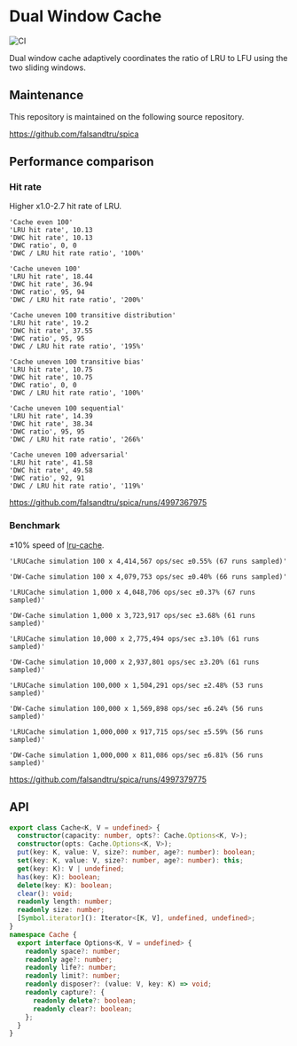 # Dual Window Cache

![CI](https://github.com/falsandtru/dw-cache/workflows/CI/badge.svg)

Dual window cache adaptively coordinates the ratio of LRU to LFU using the two sliding windows.

## Maintenance

This repository is maintained on the following source repository.

https://github.com/falsandtru/spica

## Performance comparison

### Hit rate

Higher x1.0-2.7 hit rate of LRU.

```
'Cache even 100'
'LRU hit rate', 10.13
'DWC hit rate', 10.13
'DWC ratio', 0, 0
'DWC / LRU hit rate ratio', '100%'

'Cache uneven 100'
'LRU hit rate', 18.44
'DWC hit rate', 36.94
'DWC ratio', 95, 94
'DWC / LRU hit rate ratio', '200%'

'Cache uneven 100 transitive distribution'
'LRU hit rate', 19.2
'DWC hit rate', 37.55
'DWC ratio', 95, 95
'DWC / LRU hit rate ratio', '195%'

'Cache uneven 100 transitive bias'
'LRU hit rate', 10.75
'DWC hit rate', 10.75
'DWC ratio', 0, 0
'DWC / LRU hit rate ratio', '100%'

'Cache uneven 100 sequential'
'LRU hit rate', 14.39
'DWC hit rate', 38.34
'DWC ratio', 95, 95
'DWC / LRU hit rate ratio', '266%'

'Cache uneven 100 adversarial'
'LRU hit rate', 41.58
'DWC hit rate', 49.58
'DWC ratio', 92, 91
'DWC / LRU hit rate ratio', '119%'
```

https://github.com/falsandtru/spica/runs/4997367975

### Benchmark

±10% speed of [lru-cache](https://www.npmjs.com/package/lru-cache).

```
'LRUCache simulation 100 x 4,414,567 ops/sec ±0.55% (67 runs sampled)'

'DW-Cache simulation 100 x 4,079,753 ops/sec ±0.40% (66 runs sampled)'

'LRUCache simulation 1,000 x 4,048,706 ops/sec ±0.37% (67 runs sampled)'

'DW-Cache simulation 1,000 x 3,723,917 ops/sec ±3.68% (61 runs sampled)'

'LRUCache simulation 10,000 x 2,775,494 ops/sec ±3.10% (61 runs sampled)'

'DW-Cache simulation 10,000 x 2,937,801 ops/sec ±3.20% (61 runs sampled)'

'LRUCache simulation 100,000 x 1,504,291 ops/sec ±2.48% (53 runs sampled)'

'DW-Cache simulation 100,000 x 1,569,898 ops/sec ±6.24% (56 runs sampled)'

'LRUCache simulation 1,000,000 x 917,715 ops/sec ±5.59% (56 runs sampled)'

'DW-Cache simulation 1,000,000 x 811,086 ops/sec ±6.81% (56 runs sampled)'
```

https://github.com/falsandtru/spica/runs/4997379775

## API

```ts
export class Cache<K, V = undefined> {
  constructor(capacity: number, opts?: Cache.Options<K, V>);
  constructor(opts: Cache.Options<K, V>);
  put(key: K, value: V, size?: number, age?: number): boolean;
  set(key: K, value: V, size?: number, age?: number): this;
  get(key: K): V | undefined;
  has(key: K): boolean;
  delete(key: K): boolean;
  clear(): void;
  readonly length: number;
  readonly size: number;
  [Symbol.iterator](): Iterator<[K, V], undefined, undefined>;
}
namespace Cache {
  export interface Options<K, V = undefined> {
    readonly space?: number;
    readonly age?: number;
    readonly life?: number;
    readonly limit?: number;
    readonly disposer?: (value: V, key: K) => void;
    readonly capture?: {
      readonly delete?: boolean;
      readonly clear?: boolean;
    };
  }
}
```
